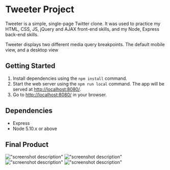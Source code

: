 # Tweeter Project

Tweeter is a simple, single-page Twitter clone. It was used to practice my HTML, CSS, JS, jQuery and AJAX front-end skills, and my Node, Express back-end skills.

Tweeter displays two different media query breakpoints. The default mobile view, and a desktop view

## Getting Started

1. Install dependencies using the `npm install` command.
2. Start the web server using the `npm run local` command. The app will be served at <http://localhost:8080/>.
3. Go to <http://localhost:8080/> in your browser.

## Dependencies

- Express
- Node 5.10.x or above

## Final Product

!["screenshot description"](#)
!["screenshot description"](#)
!["screenshot description"](#)
!["screenshot description"](#)